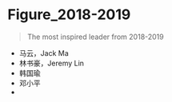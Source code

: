 # Figure_2018-2019
> The most inspired leader from 2018-2019
* 马云，Jack Ma
* 林书豪，Jeremy Lin
* 韩国瑜
* 邓小平
* 
